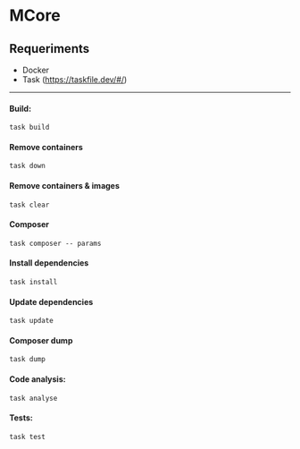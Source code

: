 # MCore

## Requeriments

- Docker
- Task (https://taskfile.dev/#/)

---

#### Build:
`task build`

#### Remove containers
`task down`

#### Remove containers & images
`task clear`

#### Composer
`task composer -- params`

#### Install dependencies
`task install`

#### Update dependencies
`task update`

#### Composer dump
`task dump`

#### Code analysis:
`task analyse`

#### Tests:
`task test`
